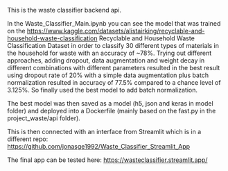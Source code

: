 This is the waste classifier backend api.

In the Waste_Classifier_Main.ipynb you can see the model that was trained on the https://www.kaggle.com/datasets/alistairking/recyclable-and-household-waste-classification Recyclable and Household Waste Classification Dataset in order to classify 30 different types of materials in the household for waste with an accuracy of ~78%. Trying out different approaches, adding dropout, data augmentation and weight decay in different combinations with different parameters resulted in the best result using dropout rate of 20% with a simple data augmentation plus batch normalization resulted in accuracy of 77.5% compared to a chance level of 3.125%. So finally used the best model to add batch normalization.

The best model was then saved as a model (h5, json and keras in model folder) and deployed into a Dockerfile (mainly based on the fast.py in the project_waste/api folder).

This is then connected with an interface from Streamlit which is in a different repo:
https://github.com/jonasge1992/Waste_Classifier_Streamlit_App

The final app can be tested here: https://wasteclassifier.streamlit.app/

